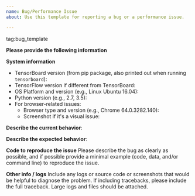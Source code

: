 ```yaml
---
name: Bug/Performance Issue
about: Use this template for reporting a bug or a performance issue.

---
```


</em>tag:bug_template</em>

**Please provide the following information**

**System information**
- TensorBoard version (from pip package, also printed out when running `tensorboard`):
- TensorFlow version if different from TensorBoard:
- OS Platform and version (e.g., Linux Ubuntu 16.04):
- Python version (e.g., 2.7, 3.5):
- For browser-related issues:
  - Browser type and version (e.g., Chrome 64.0.3282.140):
  - Screenshot if it's a visual issue:


**Describe the current behavior**:

**Describe the expected behavior**:

**Code to reproduce the issue**
Please describe the bug as clearly as possible, and if possible provide a minimal example (code, data, and/or command line) to reproduce the issue.

**Other info / logs**
Include any logs or source code or screenshots that would be helpful to diagnose the problem. If including tracebacks, please include the full traceback. Large logs and files should be attached.
